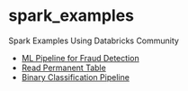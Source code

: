 # spark_examples
Spark Examples Using Databricks Community

- [ML Pipeline for Fraud Detection](http://htmlpreview.github.io/?https://github.com/twbs/bootstrap/blob/gh-pages/2.3.2/index.html)
- [Read Permanent Table](https://ispapadakis.github.io/spark_examples/Equifax%20CFPB%20Read%20csv.html)
- [Binary Classification Pipeline](http://htmlpreview.github.io/?https://github.com/ispapadakis/spark_examples/blob/master/BinaryClassificationDemo.html)

